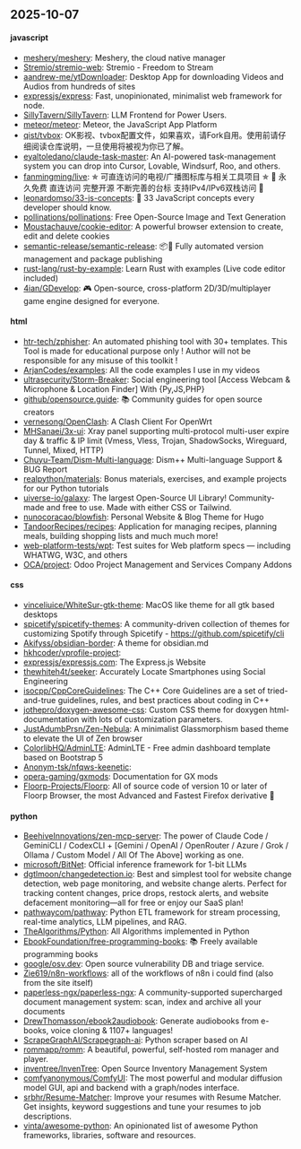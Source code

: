 ## 2025-10-07

#### javascript
* [meshery/meshery](https://github.com/meshery/meshery): Meshery, the cloud native manager
* [Stremio/stremio-web](https://github.com/Stremio/stremio-web): Stremio - Freedom to Stream
* [aandrew-me/ytDownloader](https://github.com/aandrew-me/ytDownloader): Desktop App for downloading Videos and Audios from hundreds of sites
* [expressjs/express](https://github.com/expressjs/express): Fast, unopinionated, minimalist web framework for node.
* [SillyTavern/SillyTavern](https://github.com/SillyTavern/SillyTavern): LLM Frontend for Power Users.
* [meteor/meteor](https://github.com/meteor/meteor): Meteor, the JavaScript App Platform
* [qist/tvbox](https://github.com/qist/tvbox): OK影视、tvbox配置文件，如果喜欢，请Fork自用。使用前请仔细阅读仓库说明，一旦使用将被视为你已了解。
* [eyaltoledano/claude-task-master](https://github.com/eyaltoledano/claude-task-master): An AI-powered task-management system you can drop into Cursor, Lovable, Windsurf, Roo, and others.
* [fanmingming/live](https://github.com/fanmingming/live): ✯ 可直连访问的电视/广播图标库与相关工具项目 ✯ 🔕 永久免费 直连访问 完整开源 不断完善的台标 支持IPv4/IPv6双栈访问 🔕
* [leonardomso/33-js-concepts](https://github.com/leonardomso/33-js-concepts): 📜 33 JavaScript concepts every developer should know.
* [pollinations/pollinations](https://github.com/pollinations/pollinations): Free Open-Source Image and Text Generation
* [Moustachauve/cookie-editor](https://github.com/Moustachauve/cookie-editor): A powerful browser extension to create, edit and delete cookies
* [semantic-release/semantic-release](https://github.com/semantic-release/semantic-release): 📦🚀 Fully automated version management and package publishing
* [rust-lang/rust-by-example](https://github.com/rust-lang/rust-by-example): Learn Rust with examples (Live code editor included)
* [4ian/GDevelop](https://github.com/4ian/GDevelop): 🎮 Open-source, cross-platform 2D/3D/multiplayer game engine designed for everyone.

#### html
* [htr-tech/zphisher](https://github.com/htr-tech/zphisher): An automated phishing tool with 30+ templates. This Tool is made for educational purpose only ! Author will not be responsible for any misuse of this toolkit !
* [ArjanCodes/examples](https://github.com/ArjanCodes/examples): All the code examples I use in my videos
* [ultrasecurity/Storm-Breaker](https://github.com/ultrasecurity/Storm-Breaker): Social engineering tool [Access Webcam & Microphone & Location Finder] With {Py,JS,PHP}
* [github/opensource.guide](https://github.com/github/opensource.guide): 📚 Community guides for open source creators
* [vernesong/OpenClash](https://github.com/vernesong/OpenClash): A Clash Client For OpenWrt
* [MHSanaei/3x-ui](https://github.com/MHSanaei/3x-ui): Xray panel supporting multi-protocol multi-user expire day & traffic & IP limit (Vmess, Vless, Trojan, ShadowSocks, Wireguard, Tunnel, Mixed, HTTP)
* [Chuyu-Team/Dism-Multi-language](https://github.com/Chuyu-Team/Dism-Multi-language): Dism++ Multi-language Support & BUG Report
* [realpython/materials](https://github.com/realpython/materials): Bonus materials, exercises, and example projects for our Python tutorials
* [uiverse-io/galaxy](https://github.com/uiverse-io/galaxy): The largest Open-Source UI Library! Community-made and free to use. Made with either CSS or Tailwind.
* [nunocoracao/blowfish](https://github.com/nunocoracao/blowfish): Personal Website & Blog Theme for Hugo
* [TandoorRecipes/recipes](https://github.com/TandoorRecipes/recipes): Application for managing recipes, planning meals, building shopping lists and much much more!
* [web-platform-tests/wpt](https://github.com/web-platform-tests/wpt): Test suites for Web platform specs — including WHATWG, W3C, and others
* [OCA/project](https://github.com/OCA/project): Odoo Project Management and Services Company Addons

#### css
* [vinceliuice/WhiteSur-gtk-theme](https://github.com/vinceliuice/WhiteSur-gtk-theme): MacOS like theme for all gtk based desktops
* [spicetify/spicetify-themes](https://github.com/spicetify/spicetify-themes): A community-driven collection of themes for customizing Spotify through Spicetify - https://github.com/spicetify/cli
* [Akifyss/obsidian-border](https://github.com/Akifyss/obsidian-border): A theme for obsidian.md
* [hkhcoder/vprofile-project](https://github.com/hkhcoder/vprofile-project): 
* [expressjs/expressjs.com](https://github.com/expressjs/expressjs.com): The Express.js Website
* [thewhiteh4t/seeker](https://github.com/thewhiteh4t/seeker): Accurately Locate Smartphones using Social Engineering
* [isocpp/CppCoreGuidelines](https://github.com/isocpp/CppCoreGuidelines): The C++ Core Guidelines are a set of tried-and-true guidelines, rules, and best practices about coding in C++
* [jothepro/doxygen-awesome-css](https://github.com/jothepro/doxygen-awesome-css): Custom CSS theme for doxygen html-documentation with lots of customization parameters.
* [JustAdumbPrsn/Zen-Nebula](https://github.com/JustAdumbPrsn/Zen-Nebula): A minimalist Glassmorphism based theme to elevate the UI of Zen browser
* [ColorlibHQ/AdminLTE](https://github.com/ColorlibHQ/AdminLTE): AdminLTE - Free admin dashboard template based on Bootstrap 5
* [Anonym-tsk/nfqws-keenetic](https://github.com/Anonym-tsk/nfqws-keenetic): 
* [opera-gaming/gxmods](https://github.com/opera-gaming/gxmods): Documentation for GX mods
* [Floorp-Projects/Floorp](https://github.com/Floorp-Projects/Floorp): All of source code of version 10 or later of Floorp Browser, the most Advanced and Fastest Firefox derivative 🦊

#### python
* [BeehiveInnovations/zen-mcp-server](https://github.com/BeehiveInnovations/zen-mcp-server): The power of Claude Code / GeminiCLI / CodexCLI + [Gemini / OpenAI / OpenRouter / Azure / Grok / Ollama / Custom Model / All Of The Above] working as one.
* [microsoft/BitNet](https://github.com/microsoft/BitNet): Official inference framework for 1-bit LLMs
* [dgtlmoon/changedetection.io](https://github.com/dgtlmoon/changedetection.io): Best and simplest tool for website change detection, web page monitoring, and website change alerts. Perfect for tracking content changes, price drops, restock alerts, and website defacement monitoring—all for free or enjoy our SaaS plan!
* [pathwaycom/pathway](https://github.com/pathwaycom/pathway): Python ETL framework for stream processing, real-time analytics, LLM pipelines, and RAG.
* [TheAlgorithms/Python](https://github.com/TheAlgorithms/Python): All Algorithms implemented in Python
* [EbookFoundation/free-programming-books](https://github.com/EbookFoundation/free-programming-books): 📚 Freely available programming books
* [google/osv.dev](https://github.com/google/osv.dev): Open source vulnerability DB and triage service.
* [Zie619/n8n-workflows](https://github.com/Zie619/n8n-workflows): all of the workflows of n8n i could find (also from the site itself)
* [paperless-ngx/paperless-ngx](https://github.com/paperless-ngx/paperless-ngx): A community-supported supercharged document management system: scan, index and archive all your documents
* [DrewThomasson/ebook2audiobook](https://github.com/DrewThomasson/ebook2audiobook): Generate audiobooks from e-books, voice cloning & 1107+ languages!
* [ScrapeGraphAI/Scrapegraph-ai](https://github.com/ScrapeGraphAI/Scrapegraph-ai): Python scraper based on AI
* [rommapp/romm](https://github.com/rommapp/romm): A beautiful, powerful, self-hosted rom manager and player.
* [inventree/InvenTree](https://github.com/inventree/InvenTree): Open Source Inventory Management System
* [comfyanonymous/ComfyUI](https://github.com/comfyanonymous/ComfyUI): The most powerful and modular diffusion model GUI, api and backend with a graph/nodes interface.
* [srbhr/Resume-Matcher](https://github.com/srbhr/Resume-Matcher): Improve your resumes with Resume Matcher. Get insights, keyword suggestions and tune your resumes to job descriptions.
* [vinta/awesome-python](https://github.com/vinta/awesome-python): An opinionated list of awesome Python frameworks, libraries, software and resources.
